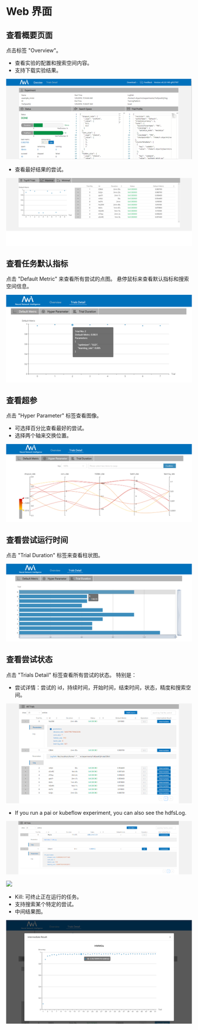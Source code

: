 # Web 界面

## 查看概要页面

点击标签 "Overview"。

* 查看实验的配置和搜索空间内容。
* 支持下载实验结果。

![](./img/webui-img/over1.png)

* 查看最好结果的尝试。

![](./img/webui-img/over2.png)

## 查看任务默认指标

点击 "Default Metric" 来查看所有尝试的点图。 悬停鼠标来查看默认指标和搜索空间信息。

![](./img/accuracy.png)

## 查看超参

点击 "Hyper Parameter" 标签查看图像。

* 可选择百分比查看最好的尝试。
* 选择两个轴来交换位置。

![](./img/hyperPara.png)

## 查看尝试运行时间

点击 "Trial Duration" 标签来查看柱状图。

![](./img/trial_duration.png)

## 查看尝试状态

点击 "Trials Detail" 标签查看所有尝试的状态。 特别是：

* 尝试详情：尝试的 id，持续时间，开始时间，结束时间，状态，精度和搜索空间。

![](./img/webui-img/detail-local.png)

* If you run a pai or kubeflow experiment, you can also see the hdfsLog.

![](./img/webui-img/detail-pai.png)

![](./img/webui-img/trialog.png)

* Kill: 可终止正在运行的任务。
* 支持搜索某个特定的尝试。
* 中间结果图。

![](./img/intermediate.png)